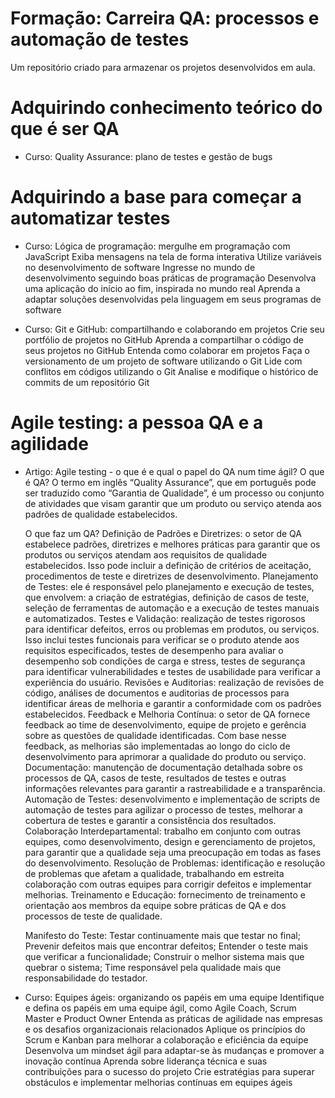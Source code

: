 # Formação: Carreira QA: processos e automação de testes
Um repositório criado para armazenar os projetos desenvolvidos em aula.

# Adquirindo conhecimento teórico do que é ser QA
  - Curso: Quality Assurance: plano de testes e gestão de bugs

# Adquirindo a base para começar a automatizar testes
  - Curso: Lógica de programação: mergulhe em programação com JavaScript
    Exiba mensagens na tela de forma interativa
    Utilize variáveis no desenvolvimento de software
    Ingresse no mundo de desenvolvimento seguindo boas práticas de programação
    Desenvolva uma aplicação do início ao fim, inspirada no mundo real
    Aprenda a adaptar soluções desenvolvidas pela linguagem em seus programas de software

  - Curso: Git e GitHub: compartilhando e colaborando em projetos
    Crie seu portfólio de projetos no GitHub
    Aprenda a compartilhar o código de seus projetos no GitHub
    Entenda como colaborar em projetos
    Faça o versionamento de um projeto de software utilizando o Git
    Lide com conflitos em códigos utilizando o Git
    Analise e modifique o histórico de commits de um repositório Git

# Agile testing: a pessoa QA e a agilidade
  - Artigo: Agile testing - o que é e qual o papel do QA num time ágil?
    O que é QA?
    O termo em inglês “Quality Assurance”, que em português pode ser traduzido como “Garantia de Qualidade”, é um processo ou conjunto de atividades que visam garantir que um produto ou serviço atenda aos padrões de qualidade estabelecidos.

    O que faz um QA?
    Definição de Padrões e Diretrizes: o setor de QA estabelece padrões, diretrizes e melhores práticas para garantir que os produtos ou serviços atendam aos requisitos de qualidade estabelecidos. Isso pode incluir a definição de critérios de aceitação, procedimentos de teste e diretrizes de desenvolvimento.
    Planejamento de Testes: ele é responsável pelo planejamento e execução de testes, que envolvem: a criação de estratégias, definição de casos de teste, seleção de ferramentas de automação e a execução de testes manuais e automatizados.
    Testes e Validação: realização de testes rigorosos para identificar defeitos, erros ou problemas em produtos, ou serviços. Isso inclui testes funcionais para verificar se o produto atende aos requisitos especificados, testes de desempenho para avaliar o desempenho sob condições de carga e stress, testes de segurança para identificar vulnerabilidades e testes de usabilidade para verificar a experiência do usuário.
    Revisões e Auditorias: realização de revisões de código, análises de documentos e auditorias de processos para identificar áreas de melhoria e garantir a conformidade com os padrões estabelecidos.
    Feedback e Melhoria Contínua: o setor de QA fornece feedback ao time de desenvolvimento, equipe de projeto e gerência sobre as questões de qualidade identificadas. Com base nesse feedback, as melhorias são implementadas ao longo do ciclo de desenvolvimento para aprimorar a qualidade do produto ou serviço.
    Documentação: manutenção de documentação detalhada sobre os processos de QA, casos de teste, resultados de testes e outras informações relevantes para garantir a rastreabilidade e a transparência.
    Automação de Testes: desenvolvimento e implementação de scripts de automação de testes para agilizar o processo de testes, melhorar a cobertura de testes e garantir a consistência dos resultados.
    Colaboração Interdepartamental: trabalho em conjunto com outras equipes, como desenvolvimento, design e gerenciamento de projetos, para garantir que a qualidade seja uma preocupação em todas as fases do desenvolvimento.
    Resolução de Problemas: identificação e resolução de problemas que afetam a qualidade, trabalhando em estreita colaboração com outras equipes para corrigir defeitos e implementar melhorias.
    Treinamento e Educação: fornecimento de treinamento e orientação aos membros da equipe sobre práticas de QA e dos processos de teste de qualidade.

    Manifesto do Teste:
    Testar continuamente mais que testar no final;
    Prevenir defeitos mais que encontrar defeitos;
    Entender o teste mais que verificar a funcionalidade;
    Construir o melhor sistema mais que quebrar o sistema;
    Time responsável pela qualidade mais que responsabilidade do testador.

  - Curso: Equipes ágeis: organizando os papéis em uma equipe
    Identifique e defina os papéis em uma equipe ágil, como Agile Coach, Scrum Master e Product Owner
    Entenda as práticas de agilidade nas empresas e os desafios organizacionais relacionados
    Aplique os princípios do Scrum e Kanban para melhorar a colaboração e eficiência da equipe
    Desenvolva um mindset ágil para adaptar-se às mudanças e promover a inovação contínua
    Aprenda sobre liderança técnica e suas contribuições para o sucesso do projeto
    Crie estratégias para superar obstáculos e implementar melhorias contínuas em equipes ágeis
